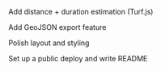 Add distance + duration estimation (Turf.js)

Add GeoJSON export feature

Polish layout and styling

Set up a public deploy and write README